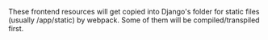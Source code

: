These frontend resources will get copied into Django's folder for static files (usually <project name>/<project name>app/static) by webpack. Some of them will be compiled/transpiled first.

